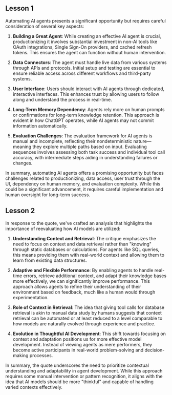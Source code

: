 ## Lesson 1

Automating AI agents presents a significant opportunity but requires careful consideration of several key aspects:

1. **Building a Great Agent**: While creating an effective AI agent is crucial, productionizing it involves substantial investment in non-AI tools like OAuth integrations, Single Sign-On
   providers, and cached refresh tokens. This ensures the agent can function without human intervention.

2. **Data Connectors**: The agent must handle live data from various systems through APIs and protocols. Initial setup and testing are essential to ensure reliable access across
   different workflows and third-party systems.

3. **User Interface**: Users should interact with AI agents through dedicated, interactive interfaces. This enhances trust by allowing users to follow along and understand the process in
   real-time.

4. **Long-Term Memory Dependency**: Agents rely more on human prompts or confirmations for long-term knowledge retention. This approach is evident in how ChatGPT operates, while AI
   agents may not commit information automatically.

5. **Evaluation Challenges**: The evaluation framework for AI agents is manual and incomplete, reflecting their nondeterministic nature—meaning they explore multiple paths based on
   input. Evaluating sequences involves assessing both task success and individual tool call accuracy, with intermediate steps aiding in understanding failures or changes.

In summary, automating AI agents offers a promising opportunity but faces challenges related to productionizing, data access, user trust through the UI, dependency on human memory, and
evaluation complexity. While this could be a significant advancement, it requires careful implementation and human oversight for long-term success.

## Lesson 2

In response to the quote, we've crafted an analysis that highlights the importance of reevaluating how AI models are utilized:

1. **Understanding Context and Retrieval**: The critique emphasizes the need to focus on context and data retrieval rather than "knowing" through static databases or calculations. For
   agents like SQL queries, this means providing them with real-world context and allowing them to learn from existing data structures.

2. **Adaptive and Flexible Performance**: By enabling agents to handle real-time errors, retrieve additional context, and adapt their knowledge bases more effectively, we can
   significantly improve performance. This approach allows agents to refine their understanding of their environment based on feedback, much like a human would through experimentation.

3. **Role of Context in Retrieval**: The idea that giving tool calls for database retrieval is akin to manual data study by humans suggests that context retrieval can be automated or at
   least reduced to a level comparable to how models are naturally evolved through experience and practice.

4. **Evolution in Thoughtful AI Development**: This shift towards focusing on context and adaptation positions us for more effective model development. Instead of viewing agents as mere
   performers, they become active participants in real-world problem-solving and decision-making processes.

In summary, the quote underscores the need to prioritize contextual understanding and adaptability in agent development. While this approach requires some manual intervention or pattern
recognition, it aligns with the idea that AI models should be more "thinkful" and capable of handling varied contexts effectively.
